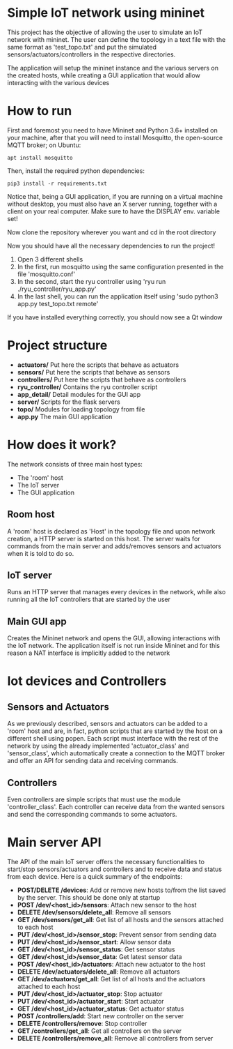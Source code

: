 # Simple IoT network using mininet

This project has the objective of allowing the user to simulate an IoT network
with mininet. The user can define the topology in a text file
with the same format as 'test_topo.txt' and put the simulated sensors/actuators/controllers
in the respective directories. 

The application will setup the mininet instance and the various servers
on the created hosts, while creating a GUI application that would allow
interacting with the various devices

# How to run

First and foremost you need to have Mininet and Python 3.6+ installed on your machine, 
after that you will need to install Mosquitto, the open-source MQTT broker;
on Ubuntu:
````
apt install mosquitto
````

Then, install the required python dependencies:
````
pip3 install -r requirements.txt
````

Notice that, being a GUI application, if you are running on
a virtual machine without desktop, you must also have an X server
running, together with a client on your real computer. Make
sure to have the DISPLAY env. variable set!

Now clone the repository wherever you want and cd in the
root directory

Now you should have all the necessary dependencies to run the project!

1. Open 3 different shells
2. In the first, run mosquitto using the same configuration presented in the file 'mosquitto.conf'
3. In the second, start the ryu controller using 'ryu run ./ryu_controller/ryu_app.py'
4. In the last shell, you can run the application itself using 'sudo python3 app.py test_topo.txt remote'

If you have installed everything correctly, you should now see a Qt window

# Project structure 

- **actuators/**   Put here the scripts that behave as actuators
- **sensors/**     Put here the scripts that behave as sensors
- **controllers/** Put here the scripts that behave as controllers
- **ryu_controller/** Contains the ryu controller script
- **app_detail/**  Detail modules for the GUI app
- **server/**      Scripts for the flask servers
- **topo/**        Modules for loading topology from file
- **app.py**      The main GUI application

# How does it work?

The network consists of three main host types:
- The 'room' host
- The IoT server
- The GUI application

## Room host

A 'room' host is declared as 'Host' in the topology file
and upon network creation, a HTTP server is started on this
host. The server waits for commands from the main 
server and adds/removes sensors and actuators when it
is told to do so. 

## IoT server

Runs an HTTP server that manages every devices
in the network, while also running all the IoT
controllers that are started by the user

## Main GUI app

Creates the Mininet network and opens the GUI, allowing
interactions with the IoT network. The application itself
is not run inside Mininet and for this reason a NAT
interface is implicitly added to the network 

# Iot devices and Controllers

## Sensors and Actuators

As we previously described, sensors and actuators
can be added to a 'room' host and are, in fact, python
scripts that are started by the host on a different
shell using popen. Each script must interface with
the rest of the network by using the already implemented
'actuator_class' and 'sensor_class', which automatically
create a connection to the MQTT broker and offer
an API for sending data and receiving commands.

## Controllers

Even controllers are simple scripts that must use 
the module 'controller_class'. Each controller can
receive data from the wanted sensors and send the
corresponding commands to some actuators. 

# Main server API

The API of the main IoT server offers the necessary
functionalities to start/stop sensors/actuators and
controllers and to receive data and status from each
device. Here is a quick summary of the endpoints:

- **POST/DELETE /devices**:               Add or remove new hosts to/from the list saved by the server. This should be done only at startup
- **POST /dev/<host_id>/sensors**:        Attach new sensor to the host
- **DELETE /dev/sensors/delete_all**:     Remove all sensors
- **GET /dev/sensors/get_all**:           Get list of all hosts and the sensors attached to each host
- **PUT /dev/<host_id>/sensor_stop**:     Prevent sensor from sending data
- **PUT /dev/<host_id>/sensor_start**:    Allow sensor data
- **GET /dev/<host_id>/sensor_status**:   Get sensor status
- **GET /dev/<host_id>/sensor_data**:     Get latest sensor data
- **POST /dev/<host_id>/actuators**:      Attach new actuator to the host
- **DELETE /dev/actuators/delete_all**:   Remove all actuators
- **GET /dev/actuators/get_all**:         Get list of all hosts and the actuators attached to each host
- **PUT /dev/<host_id>/actuator_stop**:   Stop actuator
- **PUT /dev/<host_id>/actuator_start**:  Start actuator
- **GET /dev/<host_id>/actuator_status**: Get actuator status
- **POST /controllers/add**:              Start new controller on the server
- **DELETE /controllers/remove**:         Stop controller
- **GET /controllers/get_all**:           Get all controllers on the server
- **DELETE /controllers/remove_all**:     Remove all controllers from server